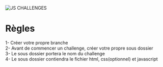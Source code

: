 ![JS CHALLENGES](https://user-images.githubusercontent.com/89929592/188266371-1a9030d6-d81c-42a2-8214-bfc9b6025bdf.png)


# Règles
1- Créer votre propre branche<br>
2- Avant de commencer un challenge, créer votre propre sous dossier<br>
3- Le sous dossier portera le nom du challenge<br>
4- Le sous dossier contiendra le fichier html, css(optionnel) et javascript<br>
